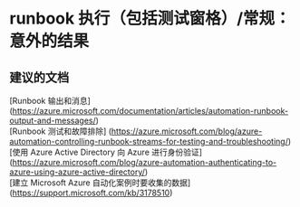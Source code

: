 
<properties
    pageTitle="runbook execution (includes test pane)/generic: unexpected results"
    description="32501548RunbookExecutioninclud"
    service="microsoft.automation"
    resource="automationaccounts"
    authors="adoyle"
    displayorder=""
    selfHelpType="generic"
    supportTopicIds="32501548"
    resourceTags=""
    productPesIds="15607"
    cloudEnvironments="public"
/>


# runbook 执行（包括测试窗格）/常规：意外的结果


## **建议的文档**
[Runbook 输出和消息] (https://azure.microsoft.com/documentation/articles/automation-runbook-output-and-messages/) <br>
[Runbook 测试和故障排除] (https://azure.microsoft.com/blog/azure-automation-controlling-runbook-streams-for-testing-and-troubleshooting/) <br>
[使用 Azure Active Directory 向 Azure 进行身份验证] (https://azure.microsoft.com/blog/azure-automation-authenticating-to-azure-using-azure-active-directory/) <br>
[建立 Microsoft Azure 自动化案例时要收集的数据] (https://support.microsoft.com/kb/3178510)


<!--HONumber=Aug16_HO3-->


